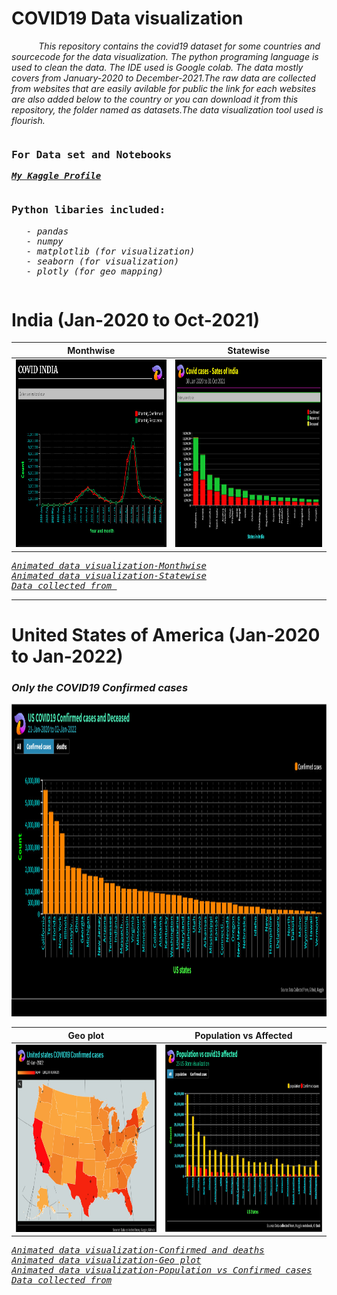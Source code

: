 # COVID19 Data visualization
   <p> &nbsp;&nbsp;&nbsp;&nbsp;&nbsp;&nbsp;&nbsp;&nbsp;&nbsp;&nbsp; <i>This repository contains the covid19 dataset for some countries and sourcecode for the data visualization. The python programing language is used to clean the data. The IDE used is Google colab. The data mostly covers from January-2020 to December-2021.The raw data are collected from websites that are easily avilable for public the link for each websites are also added below to the country or you can download it from this repository, the folder named as datasets.The data visualization tool used is flourish.</i></p>


<pre><h3><b>For Data set and Notebooks</b><br></h3><b><a href="https://www.kaggle.com/dhamur" target="_blank"><i>My Kaggle Profile</i></a></b><br></pre>


<pre><h3>Python libaries included:</h3><ul style="list-style-type:square;"><td><i>- pandas</i></td><br><td><i>- numpy</i></td><br><td><i>- matplotlib (for visualization)</i></td><br><td><i>- seaborn (for visualization)</i></td><br><td><i>- plotly (for geo mapping)</i></td></pre>


# India (Jan-2020 to Oct-2021)
<!--<img src=https://github.com/Dhamu785/COVID19-Data-visualization-/blob/main/Images/Covid%2020-21%20INDIA.jpeg width=400>-->


   Monthwise             |     Statewise
:-------------------------:|:-------------------------:
<img src=https://github.com/Dhamu785/COVID19-Data-visualization-/blob/main/Images/Covid%2020-21%20INDIA.jpeg width=500 height=300>  |  <img src=https://github.com/Dhamu785/COVID19-Data-visualization-/blob/main/Images/Ind-states%2030%20Jan%202020%20to%2031%20Oct%202021(1).jpeg width=500 height=300>

<pre><em><a href="https://public.flourish.studio/visualisation/7890235/" target="_blank">Animated data visualization-Monthwise</a></em>
<em><a href="https://public.flourish.studio/visualisation/7914098/" target="_blank">Animated data visualization-Statewise</a></em>
<em><a href="https://data.covid19india.org/" target="_blank">Data collected from </a></em></pre>

---

# United States of America (Jan-2020 to Jan-2022)
### *Only the COVID19 Confirmed cases*
 <img src=https://github.com/Dhamu785/COVID19-Data-visualization-/blob/main/Images/USA/US%20COVID19%20Confirmed.jpeg width=1000 height=500> 
 
   Geo plot         |    Population vs Affected
 :--------------------------:|:--------------------------------:
 <img src=https://github.com/Dhamu785/COVID19-Data-visualization-/blob/main/Images/USA/US%20geolocation%20COVID19%20COnfirmed%20cases(1).jpeg width=500 height=300> | <img src=https://github.com/Dhamu785/COVID19-Data-visualization-/blob/main/Images/USA/US%20population%20vs%20affected%20first%2025.jpeg width=500 height=300>


<pre><em><a href="https://public.flourish.studio/visualisation/8287951/" target="_blank">Animated data visualization-Confirmed and deaths</a></em>
<em><a href="https://public.flourish.studio/visualisation/8285352/" target="_blank">Animated data visualization-Geo plot</a></em>
<em><a href="https://public.flourish.studio/visualisation/8285607/" target="_blank">Animated data visualization-Population vs Confirmed cases</a></em>
<em><a href="https://github.com/codebasics/py" target="_blank">Data collected from</a></em></pre>










<!--
<p align="right", width="200">
  <img src="https://github.com/Dhamu785/COVID19-Data-visualization-/blob/main/Images/Covid%2020-21%20INDIA.jpeg" width=500/>
</p>
-->


<!--
Solarized dark             |  Solarized Ocean
:-------------------------:|:-------------------------:
![This is image](https://github.com/Dhamu785/COVID19-Data-visualization-/blob/main/Images/Covid%2020-21%20INDIA.jpeg)  |  ![](https://github.com/Dhamu785/COVID19-Data-visualization-/blob/main/Images/Covid%2020-21%20INDIA.jpeg)
-->


<!--
<p float="left">
  <img src="https://github.com/Dhamu785/COVID19-Data-visualization-/blob/main/Images/Covid%2020-21%20INDIA.jpeg" width="300" />
  <img src="https://github.com/Dhamu785/COVID19-Data-visualization-/blob/main/Images/Covid%2020-21%20INDIA.jpeg" width="300" /> 
  <img src="https://github.com/Dhamu785/COVID19-Data-visualization-/blob/main/Images/Covid%2020-21%20INDIA.jpeg" width="300" />
</p>
-->
